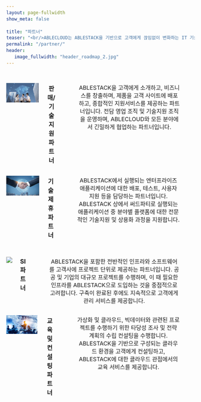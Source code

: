 ```yaml
---
layout: page-fullwidth
show_meta: false

title: "파트너"
teaser: "<br/>ABLECLOUD는 ABLESTACK을 기반으로 고객에게 끊임없이 변화하는 IT 기술 환경에 적응할 수 있는 인프라를 제공하고, 자동화하며, 모니터링하기 위한 토탈 플랫폼을 제공합니다. 지금 바로 사용 가능하고, 빠르게 배포하며, 어떠한 워크로드에도 적용할 수 있는 ABLESTACK의 파트너로 함께 할 수 있습니다. 유연한 개방형 기술 플랫폼으로써 지속적으로 전문가 지원을 제공할 준비가 되어 있습니다. "
permalink: "/partner/"
header:
   image_fullwidth: "header_roadmap_2.jpg"
---
```



<br/>
<div class="row t30">
   <div class="medium-6 columns" style="text-align: center;">
      <p><img src="/images/partner-sales-part.png"></p>
      <p style="font-size: 16px;"><b>판매/기술지원 파트너</b></p>
      <p style="font-size: 15px; padding: 0 40px">
        ABLESTACK을 고객에게 소개하고, 비즈니스를 창출하며, 제품을 고객 사이트에 배포하고, 종합적인 지원서비스를 제공하는 파트너입니다. 전담 영업 조직 및 기술지원 조직을 운영하며, ABLECLOUD와 모든 분야에서 긴밀하게 협업하는 파트너입니다. 
      </p>
   </div>
   <div class="medium-6 columns" style="text-align: center;">
      <p><img src="/images/partner-partnership-part.png"></p>
      <p style="font-size: 16px;"><b>기술제휴 파트너</b></p>
      <p style="font-size: 15px; padding: 0 40px">
        ABLESTACK에서 실행되는 엔터프라이즈 애플리케이션에 대한 배포, 테스트, 사용자 지원 등을 담당하는 파트너입니다. ABLESTACK 상에서 써드파티로 실행되는 애플리케이션 중 분야별 플랫폼에 대한 전문적인 기술지원 및 상용화 과정을 지원합니다. 
      </p>
   </div>
</div>


<br/>
<div class="row t30">
   <div class="medium-6 columns" style="text-align: center;">
      <p><img src="/images/partner-si-part"></p>
      <p style="font-size: 16px;"><b>SI 파트너</b></p>
      <p style="font-size: 15px; padding: 0 40px">
        ABLESTACK을 포함한 전반적인 인프라와 소프트웨어를 고객사에 프로젝트 단위로 제공하는 파트너입니다. 공공 및 기업의 대규모 프로젝트를 수행하며, 이 때 필요한 인프라를 ABLESTACK으로 도입하는 것을 중점적으로 고려합니다. 구축이 완료된 후에도 지속적으로 고객에게 관리 서비스를 제공합니다. 
      </p>
   </div>
   <div class="medium-6 columns" style="text-align: center;">
      <p><img src="/images/partner-education-part.png"></p>
      <p style="font-size: 16px;"><b>교육 및 컨설팅 파트너</b></p>
      <p style="font-size: 15px; padding: 0 40px">
        가상화 및 클라우드, 빅데이터와 관련된 프로젝트를 수행하기 위한 타당성 조사 및 전략 계획의 수립 컨설팅을 수행합니다. ABLESTACK을 기반으로 구성되는 클라우드 환경을 고객에게 컨설팅하고, ABLESTACK에 대한 클라우드 관점에서의 교육 서비스를 제공합니다. 
      </p>
   </div>
</div>